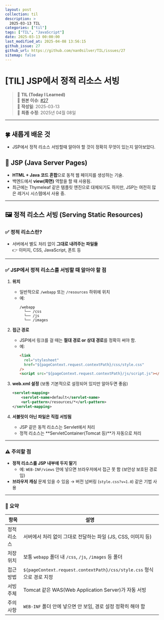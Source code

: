 ```yaml
---
layout: post
collection: til
description: >
  2025-03-13 TIL
categories: ["til"]
tags: ["TIL", "JavaScript"]
date: 2025-03-13 00:00:00
last_modified_at: 2025-04-08 13:56:15
github_issue: 27
github_url: https://github.com/nan0silver/TIL/issues/27
sitemap: false
---
```


# [TIL] JSP에서 정적 리소스 서빙

> 📝 **TIL (Today I Learned)**  
> 🔗 **원본 이슈**: [#27](https://github.com/nan0silver/TIL/issues/27)  
> 📅 **작성일**: 2025-03-13  
> 🔄 **최종 수정**: 2025년 04월 08일

---


## 🍀 새롭게 배운 것

- JSP에서 정적 리소스 서빙할때 알아야 할 것이 정확히 무엇이 있는지 알아보았다.

## 📄 JSP (Java Server Pages)

- **HTML + Java 코드 혼합**으로 동적 웹 페이지를 생성하는 기술.
- 백엔드에서 **view(화면)** 역할을 할 때 사용됨.
- 최근에는 Thymeleaf 같은 템플릿 엔진으로 대체되기도 하지만, JSP는 여전히 많은 레거시 시스템에서 사용 중.

---

## 🖼️ 정적 리소스 서빙 (Serving Static Resources)

### ✅ 정적 리소스란?

- 서버에서 별도 처리 없이 **그대로 내려주는 파일들**  
  👉 이미지, CSS, JavaScript, 폰트 등

---

### ✅ JSP에서 정적 리소스를 서빙할 때 알아야 할 점

1. **위치**

   - 일반적으로 `/webapp` 또는 `/resources` 하위에 위치
   - 예:
     ```
     /webapp
       └── /css
       └── /js
       └── /images
     ```

2. **접근 경로**

   - JSP에서 링크를 걸 때는 **절대 경로 or 상대 경로**를 정확히 써야 함.
   - 예:
     ```html
     <link
       rel="stylesheet"
       href="${pageContext.request.contextPath}/css/style.css"
     />
     <script src="${pageContext.request.contextPath}/js/script.js"></script>
     ```

3. **web.xml 설정** (보통 기본적으로 설정되어 있지만 알아두면 좋음)

   ```xml
   <servlet-mapping>
       <servlet-name>default</servlet-name>
       <url-pattern>/resources/*</url-pattern>
   </servlet-mapping>
   ```

4. **서블릿이 아닌 파일은 직접 서빙됨**
   - JSP 같은 동적 리소스는 Servlet에서 처리
   - 정적 리소스는 **ServletContainer(Tomcat 등)**가 자동으로 처리

---

### ⚠️ 주의할 점

- **정적 리소스를 JSP 내부에 두지 말기**
  - 예: `WEB-INF/views` 안에 넣으면 브라우저에서 접근 못 함 (보안상 보호된 경로임)
- **브라우저 캐싱** 문제 있을 수 있음 → 버전 넘버링 (`style.css?v=1.0`) 같은 기법 사용

---

### 📌 요약

| 항목        | 설명                                                                  |
| ----------- | --------------------------------------------------------------------- |
| 정적 리소스 | 서버에서 처리 없이 그대로 전달하는 파일 (JS, CSS, 이미지 등)          |
| 저장 위치   | 보통 `webapp` 폴더 내 `/css`, `/js`, `/images` 등 폴더                |
| 접근 방법   | `${pageContext.request.contextPath}/css/style.css` 형식으로 경로 지정 |
| 서빙 주체   | Tomcat 같은 WAS(Web Application Server)가 자동 서빙                   |
| 주의사항    | `WEB-INF` 폴더 안에 넣으면 안 보임, 경로 설정 정확히 해야 함          |
